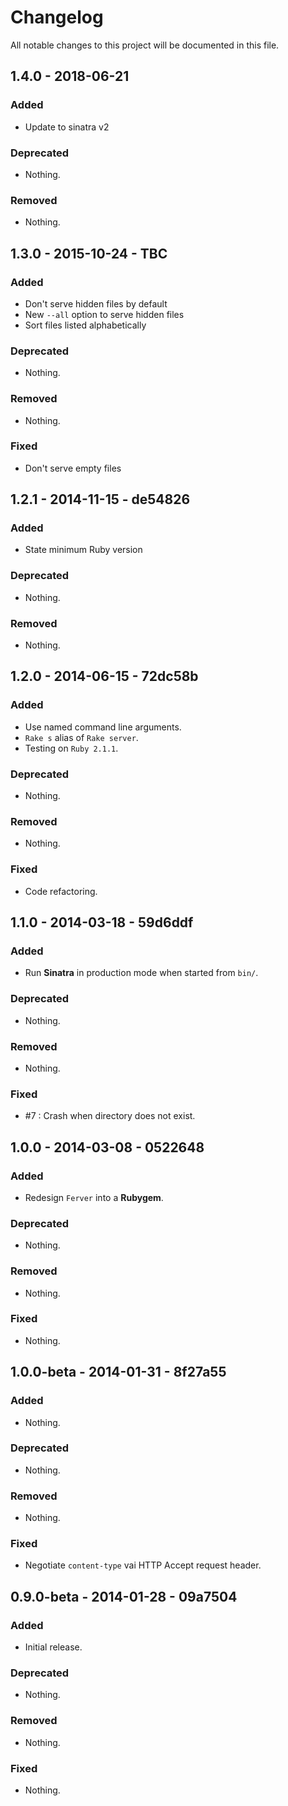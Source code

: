 # Changelog
All notable changes to this project will be documented in this file.

## 1.4.0 - 2018-06-21

### Added
* Update to sinatra v2

### Deprecated
- Nothing.

### Removed
- Nothing.

## 1.3.0 - 2015-10-24 - TBC

### Added
* Don't serve hidden files by default
* New `--all` option to serve hidden files
* Sort files listed alphabetically

### Deprecated
- Nothing.

### Removed
- Nothing.

### Fixed
- Don't serve empty files

## 1.2.1 - 2014-11-15 - de54826

### Added

- State minimum Ruby version

### Deprecated
- Nothing.

### Removed
- Nothing.


## 1.2.0 - 2014-06-15 - 72dc58b

### Added
- Use named command line arguments.
- `Rake s` alias of `Rake server`.
- Testing on `Ruby 2.1.1`.

### Deprecated
- Nothing.

### Removed
- Nothing.

### Fixed
- Code refactoring.

## 1.1.0 - 2014-03-18 - 59d6ddf

### Added
- Run **Sinatra** in production mode when started from `bin/`.

### Deprecated
- Nothing.

### Removed
- Nothing.

### Fixed
- #7 : Crash when directory does not exist.

## 1.0.0 - 2014-03-08 - 0522648

### Added
- Redesign `Ferver` into a **Rubygem**.

### Deprecated
- Nothing.

### Removed
- Nothing.

### Fixed
- Nothing.

## 1.0.0-beta - 2014-01-31 - 8f27a55

### Added
- Nothing.

### Deprecated
- Nothing.

### Removed
- Nothing.

### Fixed
- Negotiate `content-type` vai HTTP Accept request header.

## 0.9.0-beta - 2014-01-28 - 09a7504

### Added
- Initial release.

### Deprecated
- Nothing.

### Removed
- Nothing.

### Fixed
- Nothing.

